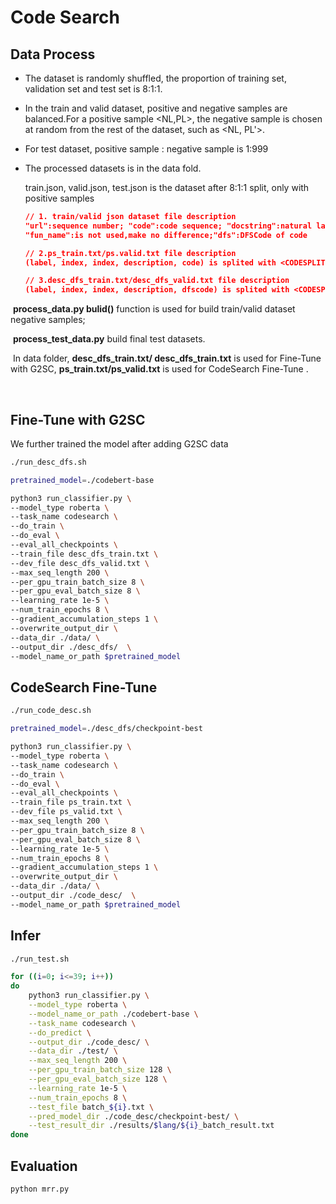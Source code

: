 # Code Search

## Data Process

- The dataset is randomly shuffled, the proportion of training set, validation set and test set is 8:1:1.

- In the train and valid dataset, positive and negative samples are balanced.For a positive sample <NL,PL>, the negative sample is chosen at random from the rest of the dataset, such as <NL, PL'>.

- For test dataset, positive sample : negative sample is 1:999

- The processed datasets is in the data fold.

  train.json, valid.json, test.json is the dataset after 8:1:1 split, only with positive samples

  ```json
  // 1. train/valid json dataset file description
  "url":sequence number; "code":code sequence; "docstring":natural language summaration for program;
  "fun_name":is not used,make no difference;"dfs":DFSCode of code 
  
  // 2.ps_train.txt/ps.valid.txt file description
  (label, index, index, description, code) is splited with <CODESPLIT>
  
  // 3.desc_dfs_train.txt/desc_dfs_valid.txt file description
  (label, index, index, description, dfscode) is splited with <CODESPLIT>
  ```

​         **process_data.py bulid()** function is used for build train/valid dataset negative samples;

​		 **process_test_data.py** build final test datasets.

​         In data folder, **desc_dfs_train.txt/ desc_dfs_train.txt** is used for Fine-Tune with G2SC, **ps_train.txt/ps_valid.txt** is used   for  CodeSearch Fine-Tune .

​        

## Fine-Tune with G2SC

We further trained the model after adding G2SC data

```sh
./run_desc_dfs.sh
```

```sh
pretrained_model=./codebert-base

python3 run_classifier.py \
--model_type roberta \
--task_name codesearch \
--do_train \
--do_eval \
--eval_all_checkpoints \
--train_file desc_dfs_train.txt \
--dev_file desc_dfs_valid.txt \
--max_seq_length 200 \
--per_gpu_train_batch_size 8 \
--per_gpu_eval_batch_size 8 \
--learning_rate 1e-5 \
--num_train_epochs 8 \
--gradient_accumulation_steps 1 \
--overwrite_output_dir \
--data_dir ./data/ \
--output_dir ./desc_dfs/  \
--model_name_or_path $pretrained_model
```

## CodeSearch Fine-Tune 

```sh
./run_code_desc.sh
```

```sh
pretrained_model=./desc_dfs/checkpoint-best

python3 run_classifier.py \
--model_type roberta \
--task_name codesearch \
--do_train \
--do_eval \
--eval_all_checkpoints \
--train_file ps_train.txt \
--dev_file ps_valid.txt \
--max_seq_length 200 \
--per_gpu_train_batch_size 8 \
--per_gpu_eval_batch_size 8 \
--learning_rate 1e-5 \
--num_train_epochs 8 \
--gradient_accumulation_steps 1 \
--overwrite_output_dir \
--data_dir ./data/ \
--output_dir ./code_desc/  \
--model_name_or_path $pretrained_model

```

## Infer

```sh
./run_test.sh
```

```sh
for ((i=0; i<=39; i++))
do
    python3 run_classifier.py \
    --model_type roberta \
    --model_name_or_path ./codebert-base \
    --task_name codesearch \
    --do_predict \
    --output_dir ./code_desc/ \
    --data_dir ./test/ \
    --max_seq_length 200 \
    --per_gpu_train_batch_size 128 \
    --per_gpu_eval_batch_size 128 \
    --learning_rate 1e-5 \
    --num_train_epochs 8 \
    --test_file batch_${i}.txt \
    --pred_model_dir ./code_desc/checkpoint-best/ \
    --test_result_dir ./results/$lang/${i}_batch_result.txt
done
```

## Evaluation

```sh
python mrr.py
```

